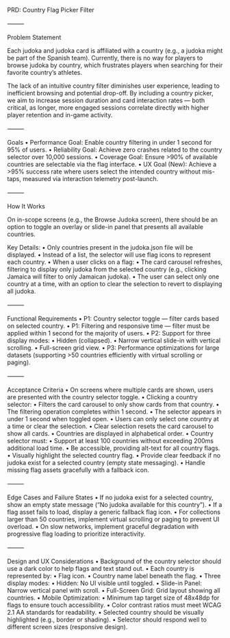 PRD: Country Flag Picker Filter

⸻

Problem Statement

Each judoka and judoka card is affiliated with a country (e.g., a judoka might be part of the Spanish team). Currently, there is no way for players to browse judoka by country, which frustrates players when searching for their favorite country’s athletes.

The lack of an intuitive country filter diminishes user experience, leading to inefficient browsing and potential drop-off. By including a country picker, we aim to increase session duration and card interaction rates — both critical, as longer, more engaged sessions correlate directly with higher player retention and in-game activity.

⸻

Goals
• Performance Goal: Enable country filtering in under 1 second for 95% of users.
• Reliability Goal: Achieve zero crashes related to the country selector over 10,000 sessions.
• Coverage Goal: Ensure >90% of available countries are selectable via the flag interface.
• UX Goal (New): Achieve a >95% success rate where users select the intended country without mis-taps, measured via interaction telemetry post-launch.

⸻

How It Works

On in-scope screens (e.g., the Browse Judoka screen), there should be an option to toggle an overlay or slide-in panel that presents all available countries.

Key Details:
• Only countries present in the judoka.json file will be displayed.
• Instead of a list, the selector will use flag icons to represent each country.
• When a user clicks on a flag:
• The card carousel refreshes, filtering to display only judoka from the selected country (e.g., clicking Jamaica will filter to only Jamaican judoka).
• The user can select only one country at a time, with an option to clear the selection to revert to displaying all judoka.

⸻

Functional Requirements
• P1: Country selector toggle — filter cards based on selected country.
• P1: Filtering and responsive time — filter must be applied within 1 second for the majority of users.
• P2: Support for three display modes:
• Hidden (collapsed).
• Narrow vertical slide-in with vertical scrolling.
• Full-screen grid view.
• P3: Performance optimizations for large datasets (supporting >50 countries efficiently with virtual scrolling or paging).

⸻

Acceptance Criteria
• On screens where multiple cards are shown, users are presented with the country selector toggle.
• Clicking a country selector:
• Filters the card carousel to only show cards from that country.
• The filtering operation completes within 1 second.
• The selector appears in under 1 second when toggled open.
• Users can only select one country at a time or clear the selection.
• Clear selection resets the card carousel to show all cards.
• Countries are displayed in alphabetical order.
• Country selector must:
• Support at least 100 countries without exceeding 200ms additional load time.
• Be accessible, providing alt-text for all country flags.
• Visually highlight the selected country flag.
• Provide clear feedback if no judoka exist for a selected country (empty state messaging).
• Handle missing flag assets gracefully with a fallback icon.

⸻

Edge Cases and Failure States
• If no judoka exist for a selected country, show an empty state message (“No judoka available for this country”).
• If a flag asset fails to load, display a generic fallback flag icon.
• For collections larger than 50 countries, implement virtual scrolling or paging to prevent UI overload.
• On slow networks, implement graceful degradation with progressive flag loading to prioritize interactivity.

⸻

Design and UX Considerations
• Background of the country selector should use a dark color to help flags and text stand out.
• Each country is represented by:
• Flag icon.
• Country name label beneath the flag.
• Three display modes:
• Hidden: No UI visible until toggled.
• Slide-in Panel: Narrow vertical panel with scroll.
• Full-Screen Grid: Grid layout showing all countries.
• Mobile Optimization:
• Minimum tap target size of 48x48dp for flags to ensure touch accessibility.
• Color contrast ratios must meet WCAG 2.1 AA standards for readability.
• Selected country should be visually highlighted (e.g., border or shading).
• Selector should respond well to different screen sizes (responsive design).
